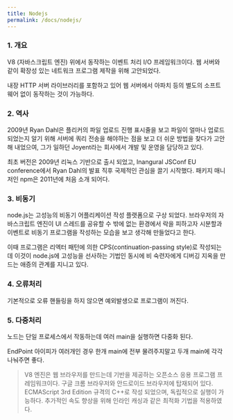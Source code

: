 ```yaml
---
title: Nodejs
permalink: /docs/nodejs/
---
```


### 1. 개요

V8 (자바스크립트 엔진) 위에서 동작하는 이벤트 처리 I/O 프레임워크이다. 웹 서버와 같이 확장성 있는 네트워크 프로그램 제작을 위해 고안되었다.

내장 HTTP 서버 라이브러리를 포함하고 있어 웹 서버에서 아파치 등의 별도의 소프트웨어 없이 동작하는 것이 가능하다.

### 2. 역사

2009년 Ryan Dahl은 플리커의 파일 업로드 진행 표시줄을 보고 파일이 얼마나 업로드 되었는지 알기 위해 서버에 쿼리 전송을 해야하는 점을 보고 더 쉬운 방법을 찾다가 고안해 내었으여, 그가 일하던 Joyent라는 회사에서 개발 및 운영을 담당하고 있다.

최초 버전은 2009년 리눅스 기반으로 출시 되었고, Inangural JSConf EU conference에서 Ryan Dahl의 발표 직후 국제적인 관심을 끌기 시작했다. 패키지 매니저인 npm은 2011년에 처음 소개 되어다.

### 3. 비동기

node.js는 고성능의 비동기 어플리케이션 작성 플랫폼으로 구상 되었다. 브라우저의 자바스크립트 엔진이 UI 스레드를 공유할 수 밖에 없는 환경에서 락을 피하고자 시분할과 이벤트로 비동기 프로그램을 작성하는 모습을 보고 생각해 만들었다고 한다.

이때 프로그램은 리엑터 패턴에 의한 CPS(continuation-passing style)로 작성되는데 이것이 node.js에 고성능을 선사하는 기법인 동시에 비 숙련자에게 디버깅 지옥을 만드는 애증의 관계를 지니고 있다.

### 4. 오류처리

기본적으로 오류 핸들링을 하지 않으면 예외발생으로 프로그램이 꺼진다.

### 5. 다중처리

노드는 단일 프로세스에서 작동하는데 여러 main을 실행하면 다중화 된다.

EndPoint 아이피가 여러개인 경우 한개 main에 전부 물려주지말고 두개 main에 각각 나눠주면 좋다.

> V8 엔진은 웹 브라우저를 만드는데 기반을 제공하는 오픈소스 응용 프로그램 프레임워크이다. 구글 크롬 브라우저와 안드로이드 브라우저에 탑재되어 있다. ECMAScript 3rd Edition 규격의 C++로 작성 되었으며, 독립적으로 실행이 가능하다. 추가적인 속도 향상을 위해 인라인 캐싱과 같은 최적화 기법을 적용하였다.

